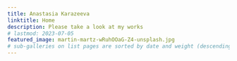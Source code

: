 ```yaml
---
title: Anastasia Karazeeva
linktitle: Home
description: Please take a look at my works
# lastmod: 2023-07-05
featured_image: martin-martz-wRuhOOaG-Z4-unsplash.jpg
# sub-galleries on list pages are sorted by date and weight (descending)
---
```

